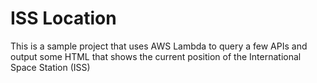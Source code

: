 # ISS Location

This is a sample project that uses AWS Lambda to query a few APIs and output
some HTML that shows the current position of the International Space Station (ISS)